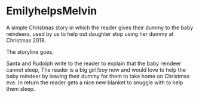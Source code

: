 # EmilyhelpsMelvin

A simple Christmas story in which the reader gives their dummy to the baby reindeers, used by us to help out daughter stop using
her dummy at Christmas 2018. 

The storyline goes,

Santa and Rudolph write to the reader to explain that the baby reindeer cannot sleep, The reader is a big girl/boy now and would
love to help the baby reindeer by leaving their dummy for them to take home on Christmas eve. In return
the reader gets a nice new blanket to snuggle with to help them sleep.
